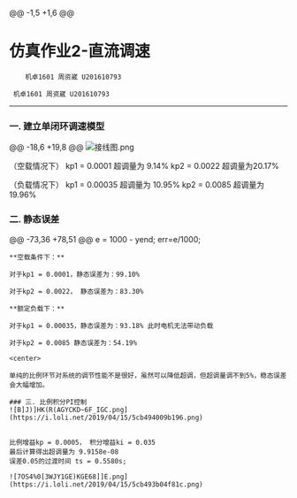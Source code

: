 @@ -1,5 +1,6 @@
# 仿真作业2-直流调速
        机卓1601 周资崴 U201610793  

     机卓1601 周资崴 U201610793 

---
### 一. 建立单闭环调速模型
@@ -18,6 +19,8 @@
![接线图.png](https://i.loli.net/2019/04/15/5cb48bfb4b2ae.png)
</center>
（空载情况下）
kp1 = 0.0001 超调量为 9.14%
kp2 = 0.0022 超调量为20.17%

（负载情况下）
kp1 = 0.00035 超调量为 10.95%
kp2 = 0.0085 超调量为19.96%

### 二. 静态误差
@@ -73,36 +78,51 @@ e = 1000 - yend;
err=e/1000;
```
**空载条件下：**

对于kp1 = 0.0001，静态误差为：99.10%

对于kp2 = 0.0022， 静态误差为：83.30%

**额定负载下：**

对于kp1 = 0.00035，静态误差为：93.18% 此时电机无法带动负载

对于kp2 = 0.0085 静态误差为：54.19% 

<center>

单纯的比例环节对系统的调节性能不是很好，虽然可以降低超调，但超调量调不到5%，稳态误差会大幅增加。

### 三. 比例积分PI控制
![B]J)]HK(R(AGYCKD~6F_IGC.png](https://i.loli.net/2019/04/15/5cb494009b196.png)


比例增益kp = 0.0005， 积分增益ki = 0.035
最后计算得出超调量为 9.9158e-08
误差0.05的过渡时间 ts = 0.5580s;

![7OS4%0[3WJY1GE)KGE68]]E.png](https://i.loli.net/2019/04/15/5cb493b04f81c.png)
